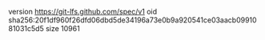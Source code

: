 version https://git-lfs.github.com/spec/v1
oid sha256:20f1df960f26dfd06dbd5de34196a73e0b9a920541ce03aacb0991081031c5d5
size 10961
